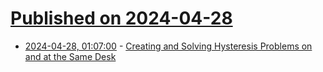 # [Published on 2024-04-28](index.md)

* [2024-04-28, 01:07:00](https://soylentnews.org/article.pl?sid=24/04/26/0423233&from=rss) - [Creating and Solving Hysteresis Problems on and at the Same Desk](https://soylentnews.org/article.pl?sid=24/04/26/0423233&from=rss)
